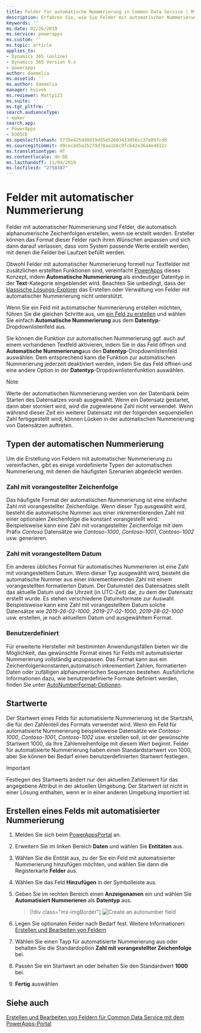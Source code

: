```yaml
---
title: Felder für automatische Nummerierung in Common Data Service | MicrosoftDocs
description: Erfahren Sie, wie Sie Felder mit automatischer Nummerierung erstellen, verwalten und verwenden
keywords: ''
ms.date: 02/26/2019
ms.service: powerapps
ms.custom: ''
ms.topic: article
applies_to:
- Dynamics 365 (online)
- Dynamics 365 Version 9.x
- powerapps
author: daemelia
ms.assetid: ''
ms.author: daemelia
manager: kvivek
ms.reviewer: Mattp123
ms.suite: ''
ms.tgt_pltfrm: ''
search.audienceType:
- maker
search.app:
- PowerApps
- D365CE
ms.openlocfilehash: 5735e425dd0d19dd5e52603433d56cc37e897cd6
ms.sourcegitcommit: d9cecdd5a35279d78aa1b6c9fc642e36a4e4612c
ms.translationtype: HT
ms.contentlocale: de-DE
ms.lasthandoff: 11/04/2019
ms.locfileid: "2758387"
---
```

# <a name="autonumber-fields"></a>Felder mit automatischer Nummerierung

Felder mit automatischer Nummerierung sind Felder, die automatisch alphanumerische Zeichenfolgen erstellen, wenn sie erstellt werden. Ersteller können das Format dieser Felder nach ihren Wünschen anpassen und sich dann darauf verlassen, dass vom System passende Werte erstellt werden, mit denen die Felder bei Laufzeit befüllt werden.

Obwohl Felder mit automatischer Nummerierung formell nur Textfelder mit zusätzlichen erstellten Funktionen sind, vereinfacht [PowerApps](https://make.powerapps.com/?utm_source=padocs&utm_medium=linkinadoc&utm_campaign=referralsfromdoc) dieses Konzept, indem **Automatische Nummerierung** als eindeutiger Datentyp in der **Text**-Kategorie eingeblendet wird. Beachten Sie unbedingt, dass der [klassische Lösungs-Explorer](use-solution-explorer.md#classic-solution-explorer) das Erstellen oder Verwaltung von Felder mit automatischer Nummerierung nicht unterstützt.

Wenn Sie ein Feld mit automatischer Nummerierung erstellen möchten, führen Sie die gleichen Schritte aus, um [ein Feld zu erstellen](create-edit-field-portal.md#create-a-field) und wählen Sie einfach **Automatische Nummerierung** aus dem **Datentyp**-Dropdownlistenfeld aus. 

Sie können die Funktion zur automatischen Nummerierung ggf. auch auf einem vorhandenen Textfeld aktivieren, indem Sie in das Feld öffnen und **Automatische Nummerierung**aus den **Datentyp**-Dropdownlistenfeld auswählen. Dem entsprechend kann die Funktion zur automatischen Nummerierung jederzeit deaktiviert werden, indem Sie das Feld öffnen und eine andere Option in der **Datentyp**-Dropdownlistenfunktion auswählen.

> [!NOTE]
>Werte der automatischen Nummerierung werden von der Datenbank beim Starten des Datensatzes vorab ausgewählt. Wenn ein Datensatz gestartet, dann aber storniert wird, wird die zugewiesene Zahl nicht verwendet. Wenn während dieser Zeit ein weiterer Datensatz mit der folgenden sequenziellen Zahl fertiggestellt wird, können Lücken in der automatischen Nummerierung von Datensätzen auftreten.

## <a name="autonumber-types"></a>Typen der automatischen Nummerierung

Um die Erstellung von Feldern mit automatischer Nummerierung zu vereinfachen, gibt es einige vordefinierte Typen der automatischen Nummerierung, mit denen die häufigsten Szenarien abgedeckt werden. 

### <a name="string-prefixed-number"></a>Zahl mit vorangestellter Zeichenfolge

Das häufigste Format der automatischen Nummerierung ist eine einfache Zahl mit vorangestellter Zeichenfolge. Wenn dieser Typ ausgewählt wird, besteht die automatische Nummer aus einer inkrementierenden Zahl mit einer optionalen Zeichenfolge die konstant vorangestellt wird. Beispielsweise kann eine Zahl mit vorangestellter Zeichenfolge mit dem Präfix *Contoso* Datensätze wie *Contoso-1000*, *Contoso-1001*, *Contoso-1002* usw. generieren.

### <a name="date-prefixed-number"></a>Zahl mit vorangestelltem Datum

Ein anderes übliches Format für automatisches Nummerieren ist eine Zahl mit vorangestelltem Datum. Wenn dieser Typ ausgewählt wird, besteht die automatische Nummer aus einer inkrementierenden Zahl mit einem vorangestellten formatierten Datum. Der Datumsteil des Datensatzes stellt das aktuelle Datum und die Uhrzeit (in UTC-Zeit) dar, zu dem der Datensatz erstellt wurde. Es stehen verschiedene Datumsformate zur Auswahl.
Beispielsweise kann eine Zahl mit vorangestelltem Datum solche Datensätze wie *2019-26-02-1000*, *2019-27-02-1000*, *2019-28-02-1000* usw. erstellen, je nach aktuellem Datum und ausgewähltem Format.

### <a name="custom"></a>Benutzerdefiniert

Für erweiterte Hersteller mit bestimmten Anwendungsfällen bieten wir die Möglichkeit, das gewünschte Format eines für Felds mit automatisierter Nummerierung vollständig anzupassen. Das Format kann aus ein Zeichenfolgenkonstanten,automatisch inkrementiert Zahlen, formatierten Daten oder zufälligen alphanumerischen Sequenzen bestehen.
Ausführliche Informationen dazu, wie benutzerdefinierte Formate definiert werden, finden Sie unter [AutoNumberFormat-Optionen](https://docs.microsoft.com/dynamics365/customer-engagement/developer/create-auto-number-attributes#autonumberformat-options).

## <a name="seed-values"></a>Startwerte

Der Startwert eines Felds für automatisierte Nummerierung ist die Startzahl, die für den Zahlenteil des Formats verwendet wird. Wenn ein Feld für automatisierte Nummerierung beispielsweise Datensätze wie *Contoso-1000*, *Contoso-1001*, *Contoso-1002* usw. erstellen soll, ist der gewünschte Startwert 1000, da Ihre Zahlenreihenfolge mit diesem Wert beginnt. Felder für automatisierte Nummerierung haben einen Standardstartwert von 1000, aber Sie können bei Bedarf einen benutzerdefinierten Startwert festlegen. 


> [!IMPORTANT]
> Festlegen des Startwerts ändert nur den aktuellen Zahlenwert für das angegebene Attribut in der aktuellen Umgebung. Der Startwert ist nicht in einer Lösung enthalten, wenn er in einer anderen Umgebung importiert ist. 

## <a name="create-an-autonumber-field"></a>Erstellen eines Felds mit automatisierter Nummerierung
  
1.  Melden Sie sich beim [PowerAppsPortal](https://make.powerapps.com/?utm_source=padocs&utm_medium=linkinadoc&utm_campaign=referralsfromdoc) an.
  
2.  Erweitern Sie im linken Bereich **Daten** und wählen Sie **Entitäten** aus.
  
3.  Wählen Sie die Entität aus, zu der Sie ein Feld mit automatisierter Nummerierung hinzufügen möchten, und wählen Sie dann die Registerkarte **Felder** aus.
  
4.  Wählen Sie das Feld **Hinzufügen** in der Symbolleiste aus.  
  
5.  Geben Sie im rechten Bereich einen **Anzeigenamen** ein und wählen Sie **Automatisiert Nummerieren** als **Datentyp** aus.

    > [!div class="mx-imgBorder"] 
    > ![](media/create-autonumber-field.png "Create an autonumber field")
  
6. Legen Sie optionalen Felder nach Bedarf fest. Weitere Informationen: [Erstellen und Bearbeiten von Feldern](create-edit-field-portal.md#create-a-field)

7. Wählen Sie einen Tayp für automatisierte Nummerierung aus oder behalten Sie die Standardoption **Zahl mit vorangestellter Zeichenfolge** bei.

8. Passen Sie ein Startwert an oder behalten Sie den Standardwert **1000** bei.

9. **Fertig** auswählen

## <a name="see-also"></a>Siehe auch
 [Erstellen und Bearbeiten von Feldern für Common Data Service mit dem PowerApps-Portal](create-edit-field-portal.md)
